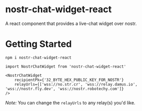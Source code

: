 # nostr-chat-widget-react

A react component that provides a live-chat widget over nostr.

# Getting Started

```
npm i nostr-chat-widget-react
```

```
import NostrChatWidget from 'nostr-chat-widget-react'

<NostrChatWidget
    recipientPk={'32_BYTE_HEX_PUBLIC_KEY_FOR_NOSTR'}
    relayUrls={['wss://no.str.cr', 'wss://relay.damus.io', 'wss://nostr.fly.dev', 'wss://nostr.robotechy.com']} 
/>
```

*Note:* You can change the `relayUrls` to any relay(s) you'd like.